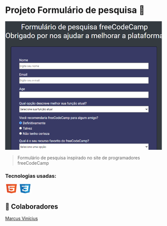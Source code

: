 # Projeto Formulário de pesquisa 🔎


<!---Esses são exemplos. Veja https://shields.io para outras pessoas ou para personalizar este conjunto de escudos. Você pode querer incluir dependências, status do projeto e informações de licença aqui--->


<img src="./assets/formulario-print.png" alt="convertorProject-image">



> Formulário de pesquisa inspirado no site de programadores freeCodeCamp

### Tecnologias usadas:
 <img align="center" alt="Marcus-HTML" height="30" width="40" src="https://raw.githubusercontent.com/devicons/devicon/master/icons/html5/html5-original.svg">
   <img align="center" alt="Marcus-CSS" height="30" width="40" src="https://raw.githubusercontent.com/devicons/devicon/master/icons/css3/css3-original.svg">
 

## 🤝 Colaboradores

<a href="https://www.linkedin.com/in/marcusviniciusbeghelisantos/" target="_blank">Marcus Vinícius</a>





